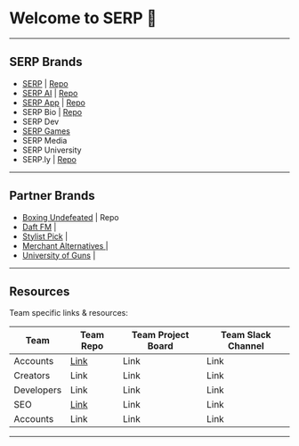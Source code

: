 # Welcome to SERP 🙌


***

## SERP Brands

- [SERP](https://serp.co/) | [Repo](https://github.com/serpcompany/serp.co)
- [SERP AI](https://serp.ai/) | [Repo](https://github.com/serpcompany/serp.ai)
- [SERP App](https://serp.app/) | [Repo](https://github.com/serpcompany/serp-app)
- SERP Bio | [Repo](https://github.com/serpcompany/serp.bio)
- SERP Dev
- [SERP Games](https://serp.games/)
- SERP Media
- SERP University
- SERP.ly | [Repo](https://github.com/serpcompany/serp.ly)

***

## Partner Brands

- [Boxing Undefeated](http://boxingundefeated.com/) | Repo
- [Daft FM](https://daft.fm/) | 
- [Stylist Pick](https://stylistpick.com/) |
- [Merchant Alternatives ](https://merchantalternatives.com/) |
- [University of Guns](https://universityofguns.com/) |

***
  
## Resources

Team specific links & resources:

| Team             | Team Repo        | Team Project Board  | Team Slack Channel  |
| ---------------- | ---------------- | ------------------- | ------------------- |
| Accounts         | [Link](https://github.com/serpcompany/team-accounts/tree/main) | Link | Link |
| Creators         | Link | Link | Link |
| Developers       | Link | Link | Link |
| SEO              | [Link](https://github.com/serpcompany/team-seo) | Link | Link |
| Accounts         | Link | Link | Link |

***

